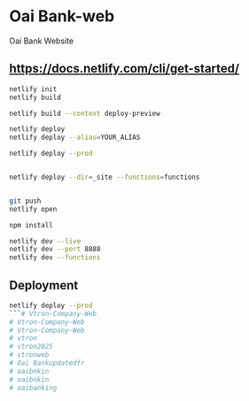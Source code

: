 # Oai Bank-web
Oai Bank Website


## https://docs.netlify.com/cli/get-started/

```bash
netlify init
netlify build

netlify build --context deploy-preview

netlify deploy
netlify deploy --alias=YOUR_ALIAS

netlify deploy --prod


netlify deploy --dir=_site --functions=functions


git push
netlify open 
```



```bash
npm install

netlify dev --live
netlify dev --port 8888
netlify dev --functions

```

## Deployment
```bash
netlify deploy --prod
```# Vtron-Company-Web
# Vtron-Company-Web
# Vtron-Company-Web
# vtron
# vtron2025
# vtronweb
# Oai Bankupdatedfr
# oaibnkin
# oaibnkin
# oaibanking
